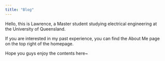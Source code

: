 ```yaml
---
title: "Blog"
---
```


Hello, this is Lawrence, a Master student studying electrical engineering at the University of Queensland. <br>

If you are interested in my past experience, you can find the About Me page on the top right of the homepage.<br>

Hope you guys enjoy the contents here~<br>
